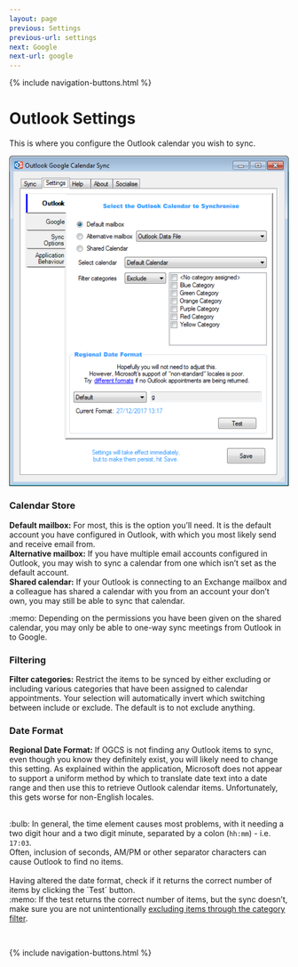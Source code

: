```yaml
---
layout: page
previous: Settings
previous-url: settings
next: Google
next-url: google
---
```

{% include navigation-buttons.html %}

# Outlook Settings

This is where you configure the Outlook calendar you wish to sync. 

![Outlook Settings Screenshot](outlook.png)

### Calendar Store
**Default mailbox:** For most, this is the option you’ll need. It is the default account you have configured in Outlook, with which you most likely send and receive email from.  
**Alternative mailbox:** If you have multiple email accounts configured in Outlook, you may wish to sync a calendar from one which isn’t set as the default account.  
**Shared calendar:** If your Outlook is connecting to an Exchange mailbox and a colleague has shared a calendar with you from an account your don’t own, you may still be able to sync that calendar.
<div class="tip">:memo: Depending on the permissions you have been given on the shared calendar, you may only be able to one-way sync meetings from Outlook in to Google.</div>

### Filtering
**Filter categories:** Restrict the items to be synced by either excluding or including various categories that have been assigned to calendar appointments. Your selection will automatically invert which switching between include or exclude. The default is to not exclude anything.

### Date Format
**Regional Date Format:** If OGCS is not finding any Outlook items to sync, even though you know they definitely exist, you will likely need to change this setting. As explained within the application, Microsoft does not appear to support a uniform method by which to translate date text into a date range and then use this to retrieve Outlook calendar items. Unfortunately, this gets worse for non-English locales.  
<br/>
<div class="tip">:bulb: In general, the time element causes most problems, with it needing a two digit hour and a two digit minute, separated by a colon (<code class="highlighter-rouge">hh:mm</code>) - i.e. <code class="highlighter-rouge">17:03</code>.<br/>
Often, inclusion of seconds, AM/PM or other separator characters can cause Outlook to find no items.</div>
<br/>
Having altered the date format, check if it returns the correct number of items by clicking the `Test` button.  
<br/> 
<div class="tip">:memo: If the test returns the correct number of items, but the sync doesn’t, make sure you are not unintentionally <a href="#filtering">excluding items through the category filter</a>.</div>


<p>&nbsp;</p>
{% include navigation-buttons.html %}
<p>&nbsp;</p>
